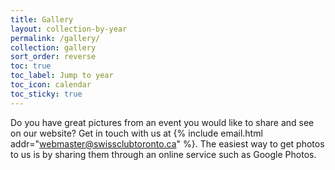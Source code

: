 ```yaml
---
title: Gallery
layout: collection-by-year
permalink: /gallery/
collection: gallery
sort_order: reverse
toc: true
toc_label: Jump to year
toc_icon: calendar
toc_sticky: true
---
```


Do you have great pictures from an event you would like to share and see on our
website? Get in touch with us at {% include email.html
addr="<webmaster@swissclubtoronto.ca>" %}. The easiest way to get photos to us is
by sharing them through an online service such as Google Photos.
